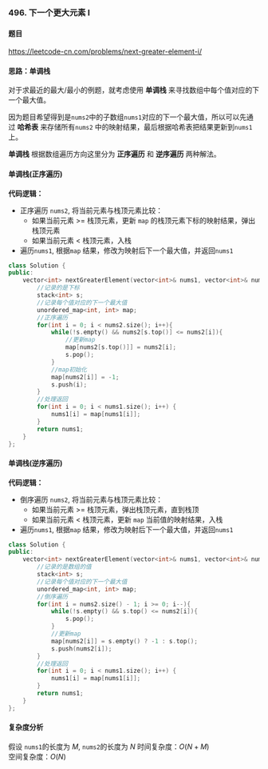 ### 496. 下一个更大元素 I

#### 题目

https://leetcode-cn.com/problems/next-greater-element-i/

#### 思路：单调栈

对于求最近的最大/最小的例题，就考虑使用 **单调栈** 来寻找数组中每个值对应的下一个最大值。

因为题目希望得到是`nums2`中的子数组`nums1`对应的下一个最大值，所以可以先通过 **哈希表** 来存储所有`nums2` 中的映射结果，最后根据哈希表把结果更新到`nums1`上。

**单调栈** 根据数组遍历方向这里分为 **正序遍历** 和 **逆序遍历** 两种解法。

#### 单调栈(正序遍历)

**代码逻辑：**

- 正序遍历 `nums2`, 将当前元素与栈顶元素比较：
  - 如果当前元素 >= 栈顶元素，更新 `map` 的栈顶元素下标的映射结果，弹出栈顶元素
  - 如果当前元素 < 栈顶元素，入栈
- 遍历`nums1`, 根据`map` 结果，修改为映射后下一个最大值，并返回`nums1`

```cpp
class Solution {
public:
    vector<int> nextGreaterElement(vector<int>& nums1, vector<int>& nums2) {
        //记录的是下标
        stack<int> s;
        //记录每个值对应的下一个最大值
        unordered_map<int, int> map;
        //正序遍历
        for(int i = 0; i < nums2.size(); i++){
            while(!s.empty() && nums2[s.top()] <= nums2[i]){
                //更新map
                map[nums2[s.top()]] = nums2[i];
                s.pop();
            }
            //map初始化
            map[nums2[i]] = -1;
            s.push(i);
        }
        //处理返回
        for(int i = 0; i < nums1.size(); i++) {
            nums1[i] = map[nums1[i]];
        }
        return nums1;
    }
};
```

#### 单调栈(逆序遍历)

**代码逻辑：**

- 倒序遍历 `nums2`, 将当前元素与栈顶元素比较：
  - 如果当前元素 >= 栈顶元素，弹出栈顶元素，直到栈顶
  - 如果当前元素 < 栈顶元素，更新 `map` 当前值的映射结果，入栈
- 遍历`nums1`, 根据`map` 结果，修改为映射后下一个最大值，并返回`nums1`

```cpp
class Solution {
public:
    vector<int> nextGreaterElement(vector<int>& nums1, vector<int>& nums2) {
        //记录的是数组的值
        stack<int> s;
        //记录每个值对应的下一个最大值
        unordered_map<int, int> map;
        //倒序遍历
        for(int i = nums2.size() - 1; i >= 0; i--){
            while(!s.empty() && s.top() <= nums2[i]){
                s.pop();
            }
            //更新map
            map[nums2[i]] = s.empty() ? -1 : s.top();
            s.push(nums2[i]);
        }
        //处理返回
        for(int i = 0; i < nums1.size(); i++) {
            nums1[i] = map[nums1[i]];
        }
        return nums1;
    }
};
```

#### 复杂度分析

假设 `nums1`的长度为 $M$, `nums2`的长度为 $N$
时间复杂度：$O(N + M)$  
空间复杂度：$O(N)$
